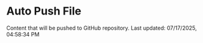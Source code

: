 # Auto Push File

Content that will be pushed to GitHub repository.
Last updated: 07/17/2025, 04:58:34 PM